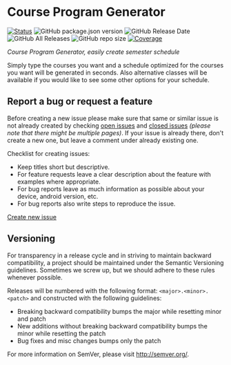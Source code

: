 # Course Program Generator
[![Status](https://img.shields.io/badge/status-working-brightgreen.svg?style=flat)](#)
![GitHub package.json version](https://img.shields.io/github/package-json/v/DenizUgur/CourseProgramGenerator)
![GitHub Release Date](https://img.shields.io/github/release-date/DenizUgur/CourseProgramGenerator)
![GitHub All Releases](https://img.shields.io/github/downloads/DenizUgur/CourseProgramGenerator/total?color=green)
![GitHub repo size](https://img.shields.io/github/repo-size/DenizUgur/CourseProgramGenerator)
[![Coverage](https://img.shields.io/badge/coverage-79.33%25-yellow?style=flat)](#)

*Course Program Generator, easily create semester schedule*

Simply type the courses you want and a schedule optimized for the courses you want will be generated in seconds. Also alternative classes will be available if you would like to see some other options for your schedule.

Report a bug or request a feature
----------------
Before creating a new issue please make sure that same or similar issue is not already created by checking [open issues][2] and [closed issues][3] *(please note that there might be multiple pages)*. If your issue is already there, don't create a new one, but leave a comment under already existing one.

Checklist for creating issues:

- Keep titles short but descriptive.
- For feature requests leave a clear description about the feature with examples where appropriate.
- For bug reports leave as much information as possible about your device, android version, etc.
- For bug reports also write steps to reproduce the issue.

[Create new issue][1]

Versioning
----------------
For transparency in a release cycle and in striving to maintain backward compatibility, a project should be maintained under the Semantic Versioning guidelines. Sometimes we screw up, but we should adhere to these rules whenever possible.

Releases will be numbered with the following format: `<major>.<minor>.<patch>` and constructed with the following guidelines:
- Breaking backward compatibility bumps the major while resetting minor and patch
- New additions without breaking backward compatibility bumps the minor while resetting the patch
- Bug fixes and misc changes bumps only the patch

For more information on SemVer, please visit http://semver.org/.

[1]: https://github.com/DenizUgur/ninegagsaver/issues/new
[2]: https://github.com/DenizUgur/ninegagsaver/issues?state=open
[3]: https://github.com/DenizUgur/ninegagsaver/issues?state=closed